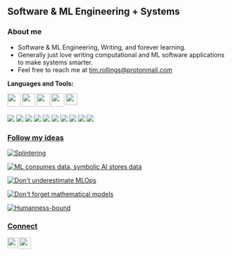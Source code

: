 ## Software & ML Engineering + Systems

### About me

- Software & ML Engineering, Writing, and forever learning.
- Generally just love writing computational and ML software applications to make systems smarter.
- Feel free to reach me at tim.rollings@protonmail.com

**Languages and Tools:**  

<img align="left" width="30px" src="https://img.icons8.com/color/48/000000/python--v1.png"/>

<img align="left" width="30px" src="https://img.icons8.com/color/48/000000/c-programming.png"/>

<img align="left" width="30px" src="https://img.icons8.com/color/48/000000/c-plus-plus-logo.png"/>

<img align="left" width="30px" src="https://img.icons8.com/color/48/000000/tensorflow.png"/>

<img align="left" width="26px" src="https://upload.wikimedia.org/wikipedia/commons/1/10/PyTorch_logo_icon.svg"/>

<br></br>

<div align="left">
  <img src="https://img.shields.io/badge/-Python-000000?style=flat&logo=python&logoColorhalf=396E9B" />
  <img src="https://img.shields.io/badge/-PostgreSQL-000000?style=flat&logo=postgresql&logoColor=E6892E" />
  <img src="https://img.shields.io/badge/-MySQL-000000?style=flat&logo=mysql&logoColor=E6892E" />
  <img src="https://img.shields.io/badge/-Pandas-000000?style=flat&logo=pandas&logoColor=F57C00" />
  <img src="https://img.shields.io/badge/-Scikit_learn-000000?style=flat&logo=scikitlearn&logoColor=F57C00" />
  <img src="https://img.shields.io/badge/-TensorFlow-000000?style=flat&logo=tensorflow&logoColor=F57C00" />
  <img src="https://img.shields.io/badge/-PyTorch-000000?style=flat&logo=pytorch&logoColor=F57C00" />
  <img src="https://img.shields.io/badge/-AWS-000000?style=flat&logo=amazon&logoColor=DEDEDF" />
  <img src="https://img.shields.io/badge/-C-000000?style=flat&logo=C&logoColor=DEDEDF" />
  <img src="https://img.shields.io/badge/-C++-000000?style=flat&logo=Cplusplus&logoColor=DEDEDF" />
</div>

<!--[![Top Langs](https://github-readme-stats.vercel.app/api/top-langs/?username=timatom)](https://github.com/timatom/github-readme-stats)-->

### [Follow my ideas](https://www.timsideas.blog/)
<a target="_blank" href="https://www.timsideas.blog/post/splintering/"><img src="https://www.timsideas.blog/post/splintering/" alt="Splintering"> 

 <a target="_blank" href="https://www.timsideas.blog/post/ml-consumes-data-symbolic-ai-stores-data/"><img src="https://www.timsideas.blog/post/ml-consumes-data-symbolic-ai-stores-data/" alt="ML consumes data, symbolic AI stores data">

 <a target="_blank" href="https://www.timsideas.blog/post/dont-underestimate-mlops/"><img src="https://www.timsideas.blog/post/dont-underestimate-mlops/" alt="Don't underestimate MLOps">

 <a target="_blank" href="https://www.timsideas.blog/post/dont-forget-mathematical-models/"><img src="https://www.timsideas.blog/post/dont-forget-mathematical-models/" alt="Don't forget mathematical models">

<a target="_blank" href="https://www.timsideas.blog/post/humanness-bound/"><img src="https://www.timsideas.blog/post/humanness-bound/" alt="Humanness-bound">

### Connect

<a href="https://www.linkedin.com/in/timothyrollings/">
  <img align="left" width="24px" src="https://cdn.jsdelivr.net/npm/simple-icons@v3/icons/linkedin.svg"  />
</a>

<!--<a href="https://medium.com/@timrollings">
  <img align="left" width="26px" src="https://cdn.jsdelivr.net/npm/simple-icons@v3/icons/medium.svg" />
</a>-->

<a href="mailto:tim.rollings@protonmail.com">
  <img align="left" width="26px" src="https://cdn.jsdelivr.net/npm/simple-icons@v3/icons/protonmail.svg" />
</a>

<br></br>
